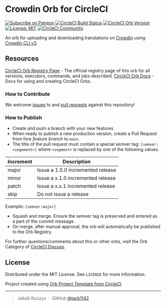 # Crowdin Orb for CircleCI

[![Subscribe on Patreon](https://img.shields.io/badge/Support%20me%20on-Patreon-orange.svg?logo=patreon)](https://www.patreon.com/Jackenmen)
[![CircleCI Build Status](https://circleci.com/gh/jack1142/crowdin-orb.svg?style=shield "CircleCI Build Status")](https://circleci.com/gh/jack1142/crowdin-orb)
[![CircleCI Orb Version](https://img.shields.io/badge/endpoint.svg?url=https://badges.circleci.io/orb/jack1142/crowdin-orb)](https://circleci.com/orbs/registry/orb/jack1142/crowdin-orb)
[![License: MIT](https://img.shields.io/badge/License-MIT-yellow.svg)](https://opensource.org/licenses/MIT)
[![CircleCI Community](https://img.shields.io/badge/community-CircleCI%20Discuss-343434.svg)](https://discuss.circleci.com/c/ecosystem/orbs)

An orb for uploading and downloading translations on [Crowdin](https://crowdin.com) using [Crowdin CLI v3](https://github.com/crowdin/crowdin-cli/tree/cli3).

## Resources

[CircleCI Orb Registry Page](https://circleci.com/orbs/registry/orb/jack1142/crowdin-orb) - The official registry page of this orb for all versions, executors, commands, and jobs described.
[CircleCI Orb Docs](https://circleci.com/docs/2.0/orb-intro/#section=configuration) - Docs for using and creating CircleCI Orbs.

### How to Contribute

We welcome [issues](https://github.com/jack1142/crowdin-orb/issues) to and [pull requests](https://github.com/jack1142/crowdin-orb/pulls) against this repository!

### How to Publish

* Create and push a branch with your new features.
* When ready to publish a new production version, create a Pull Request from fore _feature branch_ to `main`.
* The title of the pull request must contain a special semver tag: `[semver:<segement>]` where `<segment>` is replaced by one of the following values.

| Increment  | Description |
| ---------- | ----------- |
| major      | Issue a 1.0.0 incremented release |
| minor      | Issue a x.1.0 incremented release |
| patch      | Issue a x.x.1 incremented release |
| skip       | Do not issue a release |

Example: `[semver:major]`

* Squash and merge. Ensure the semver tag is preserved and entered as a part of the commit message.
* On merge, after manual approval, the orb will automatically be published to the Orb Registry.

For further questions/comments about this or other orbs, visit the Orb Category of [CircleCI Discuss](https://discuss.circleci.com/c/orbs).

## License

Distributed under the MIT License. See ``LICENSE`` for more information.

Project created using [Orb Project Template from CircleCI](https://github.com/CircleCI-Public/Orb-Project-Template).

---

> Jakub Kuczys &nbsp;&middot;&nbsp;
> GitHub [@jack1142](https://github.com/jack1142)
